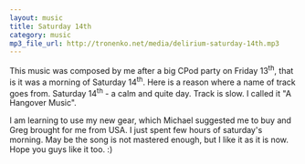 ```yaml
---
layout: music
title: Saturday 14th
category: music
mp3_file_url: http://tronenko.net/media/delirium-saturday-14th.mp3
---
```


 
This music was composed by me after a big CPod party on Friday 13<sup>th</sup>, that is it was a morning of Saturday 14<sup>th</sup>.
Here is a reason where a name of track goes from. Saturday 14<sup>th</sup> - a calm and quite day. Track is slow. I called it "A Hangover Music".

I am learning to use my new gear, which Michael suggested me to buy and Greg brought for me from USA.
I just spent few hours of saturday's morning. May be the song is not mastered enough, but I like it as it is now.
Hope you guys like it too. :)